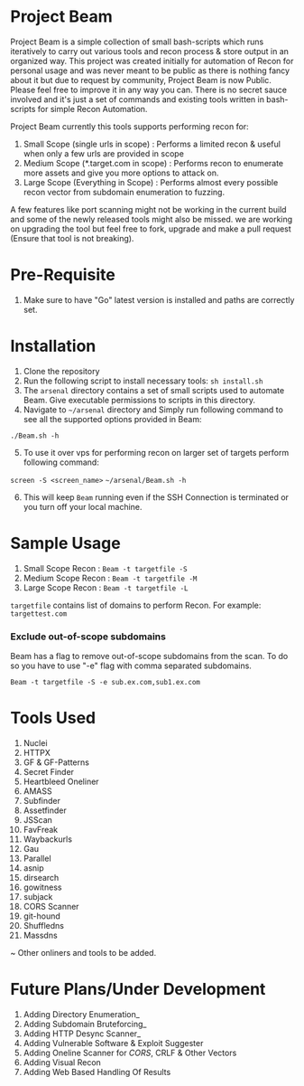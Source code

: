 # Project Beam 

Project Beam is a simple collection of small bash-scripts which runs iteratively to carry out various tools and recon process & store output in an organized way. This project was created initially for automation of Recon for personal usage and was never meant to be public as there is nothing fancy about it but due to request by community, Project Beam is now Public.  
Please feel free to improve it in any way you can. There is no secret sauce involved and it's just a set of commands and existing tools written in bash-scripts for simple Recon Automation. 

Project Beam currently this tools supports performing recon for:

1. Small Scope (single urls in scope) : Performs a limited recon & useful when only a few urls are provided in scope
2. Medium Scope (\*.target.com in scope) : Performs recon to enumerate more assets and give you more options to attack on.  
3. Large Scope (Everything in Scope) : Performs almost every possible recon vector from subdomain enumeration to fuzzing. 

A few features like port scanning might not be working in the current build and some of the newly released tools might also be missed. we are working on upgrading the tool but feel free to fork, upgrade and make a pull request (Ensure that tool is not breaking).


# Pre-Requisite

1. Make sure to have "Go" latest version is installed and paths are correctly set.

# Installation

1. Clone the repository
2. Run the following script to install necessary tools: ``sh install.sh``
3. The ``arsenal`` directory contains a set of small scripts used to automate Beam. Give executable permissions to scripts in this directory.
4. Navigate to ``~/arsenal`` directory and Simply run following command to see all the supported options provided in Beam:

``./Beam.sh -h`` 

5. To use it over vps for performing recon on larger set of targets perform following command:

``screen -S <screen_name>``
``~/arsenal/Beam.sh -h``

6. This will keep ``Beam`` running even if the SSH Connection is terminated or you turn off your local machine.

# Sample Usage

1. Small Scope Recon : ``Beam -t targetfile -S``
2. Medium Scope Recon : ``Beam -t targetfile -M``
3. Large Scope Recon : ``Beam -t targetfile -L``

``targetfile`` contains list of domains to perform Recon. For example: `targettest.com`

### Exclude out-of-scope subdomains

Beam has a flag to remove out-of-scope subdomains from the scan. To do so you have to use "-e" flag with comma separated subdomains.

``Beam -t targetfile -S -e sub.ex.com,sub1.ex.com``

# Tools Used 

1. Nuclei                             
2. HTTPX                            
3. GF & GF-Patterns                  
4. Secret Finder                     
5. Heartbleed Oneliner               
6. AMASS                             
7. Subfinder                          
8. Assetfinder      
9. JSScan
10. FavFreak
11. Waybackurls 
12. Gau
13. Parallel
14. asnip
15. dirsearch
16. gowitness
17. subjack
18. CORS Scanner 
19. git-hound
20. Shuffledns
21. Massdns

~ Other onliners and tools to be added. 


# Future Plans/Under Development

1. Adding Directory Enumeration_
2. Adding Subdomain Bruteforcing_
3. Adding HTTP Desync Scanner_
4. Adding Vulnerable Software & Exploit Suggester
5. Adding Oneline Scanner for _CORS_, CRLF & Other Vectors
6. Adding Visual Recon
7. Adding Web Based Handling Of Results